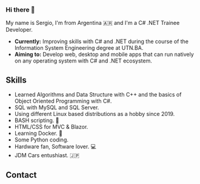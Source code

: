 ### Hi there 👋

My name is Sergio, I'm from Argentina 🇦🇷 and I'm a C# .NET Trainee Developer.
- **Currently:** Improving skills with C# and .NET during the course of the Information System Engineering degree at UTN.BA.
- **Aiming to:** Develop web, desktop and mobile apps that can run natively on any operating system with C# and .NET ecosystem. 

## Skills
- Learned Algorithms and Data Structure with C++ and the basics of Object Oriented Programming with C#.
- SQL with MySQL and SQL Server.
- Using different Linux based distributions as a hobby since 2019.
- BASH scripting. 🐧
- HTML/CSS for MVC & Blazor.
- Learning Docker. 🐋
- Some Python coding.
- Hardware fan, Software lover. 💻
- JDM Cars entushiast. 🇯🇵

## Contact 
<!--
**Pachegoals/pachegoals** is a ✨ _special_ ✨ repository because its `README.md` (this file) appears on your GitHub profile.

Here are some ideas to get you started:

- 🔭 I’m currently working on ...
- 🌱 I’m currently learning ...
- 👯 I’m looking to collaborate on ...
- 🤔 I’m looking for help with ...
- 💬 Ask me about ...
- 📫 How to reach me: ...
- 😄 Pronouns: ...
- ⚡ Fun fact: ...
-->
